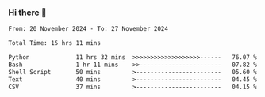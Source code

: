 ### Hi there 👋

<!--
**ututono/ututono** is a ✨ _special_ ✨ repository because its `README.md` (this file) appears on your GitHub profile.

Here are some ideas to get you started:

- 🔭 I’m currently working on ...
- 🌱 I’m currently learning ...
- 👯 I’m looking to collaborate on ...
- 🤔 I’m looking for help with ...
- 💬 Ask me about ...
- 📫 How to reach me: ...
- 😄 Pronouns: ...
- ⚡ Fun fact: ...
-->



<!--START_SECTION:waka-->

```txt
From: 20 November 2024 - To: 27 November 2024

Total Time: 15 hrs 11 mins

Python             11 hrs 32 mins  >>>>>>>>>>>>>>>>>>>------   76.07 %
Bash               1 hr 11 mins    >>-----------------------   07.82 %
Shell Script       50 mins         >------------------------   05.60 %
Text               40 mins         >------------------------   04.45 %
CSV                37 mins         >------------------------   04.15 %
```

<!--END_SECTION:waka-->
